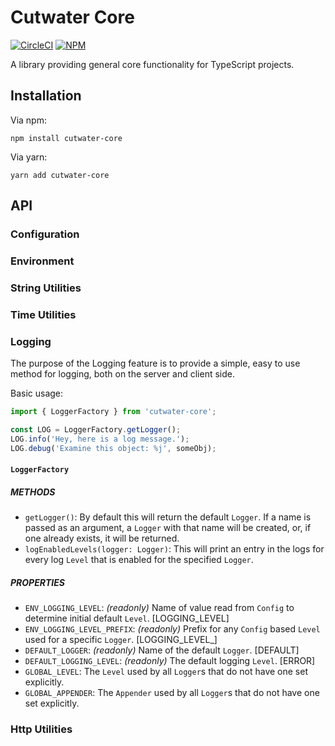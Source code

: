 # Cutwater Core

[![CircleCI](https://img.shields.io/circleci/project/github/CodificationOrg/cutwater-core.svg)](https://circleci.com/gh/CodificationOrg/cutwater-core)
[![NPM](https://img.shields.io/npm/v/cutwater-core.svg)](https://www.npmjs.com/package/cutwater-core)

A library providing general core functionality for TypeScript projects.

## Installation

Via npm:

```
npm install cutwater-core
```

Via yarn:

```
yarn add cutwater-core
```

## API

### Configuration

### Environment

### String Utilities

### Time Utilities

### Logging

The purpose of the Logging feature is to provide a simple, easy to use method for logging, both on the server and client side.

Basic usage:

```typescript
import { LoggerFactory } from 'cutwater-core';

const LOG = LoggerFactory.getLogger();
LOG.info('Hey, here is a log message.');
LOG.debug('Examine this object: %j', someObj);
```

#### `LoggerFactory`

##### METHODS

- `getLogger()`: By default this will return the default `Logger`. If a name is passed as an argument, a `Logger` with that name will be created, or, if one already exists, it will be returned.
- `logEnabledLevels(logger: Logger)`: This will print an entry in the logs for every log `Level` that is enabled for the specified `Logger`.

##### PROPERTIES

- `ENV_LOGGING_LEVEL`: _(readonly)_ Name of value read from `Config` to determine initial default `Level`. [LOGGING_LEVEL]
- `ENV_LOGGING_LEVEL_PREFIX`: _(readonly)_ Prefix for any `Config` based `Level` used for a specific `Logger`. [LOGGING_LEVEL_]
- `DEFAULT_LOGGER`: _(readonly)_ Name of the default `Logger`. [DEFAULT]
- `DEFAULT_LOGGING_LEVEL`: _(readonly)_ The default logging `Level`. [ERROR]
- `GLOBAL_LEVEL`: The `Level` used by all `Logger`s that do not have one set explicitly.
- `GLOBAL_APPENDER`: The `Appender` used by all `Logger`s that do not have one set explicitly.

### Http Utilities